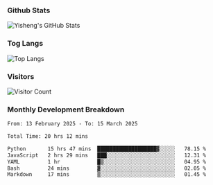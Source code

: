 ### Github Stats
![Yisheng's GitHub Stats](https://github-readme-stats-9qabuvhk1-gongyisheng.vercel.app/api?username=gongyisheng&count_private=true&show_icons=true)
### Tog Langs
![Top Langs](https://github-readme-stats-9qabuvhk1-gongyisheng.vercel.app/api/top-langs/?username=gongyisheng&layout=compact)
### Visitors
![Visitor Count](https://profile-counter.glitch.me/gongyisheng/count.svg)
### Monthly Development Breakdown
<!--START_SECTION:waka-->

```txt
From: 13 February 2025 - To: 15 March 2025

Total Time: 20 hrs 12 mins

Python       15 hrs 47 mins  ███████████████████▓░░░░░   78.15 %
JavaScript   2 hrs 29 mins   ███░░░░░░░░░░░░░░░░░░░░░░   12.31 %
YAML         1 hr            █▒░░░░░░░░░░░░░░░░░░░░░░░   04.95 %
Bash         24 mins         ▓░░░░░░░░░░░░░░░░░░░░░░░░   02.05 %
Markdown     17 mins         ▒░░░░░░░░░░░░░░░░░░░░░░░░   01.45 %
```

<!--END_SECTION:waka-->
